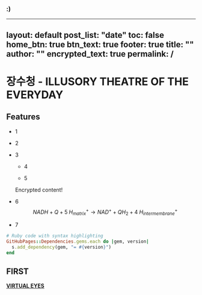 ### :)
---
layout: default
post_list: "date"
toc: false
home_btn: true
btn_text: true
footer: true
title: ""
author: ""
encrypted_text: true
permalink: /
---

# 장수청 - ILLUSORY THEATRE OF THE EVERYDAY

##  Features
* 1
* 2
* 3
  * 4
  
  * 5
  <p class="encrypted" id="G7D+0370pNmixIP1j7teCg1jtm9XCdOWYFH61lcM0LYWlT0hB3rS9raIs=">Encrypted content!</p>
* 6
$$
NADH+Q+5\;H_{matrix}^{+}\rightarrow NAD^{+}+QH_{2}+4\;H_{intermembrane}^{+}\!
$$

* 7

```ruby
# Ruby code with syntax highlighting
GitHubPages::Dependencies.gems.each do |gem, version|
  s.add_dependency(gem, "= #{version}")
end
```
## FIRST

[**VIRTUAL EYES**](https://bigricedumpling.github.io/pp55/)

